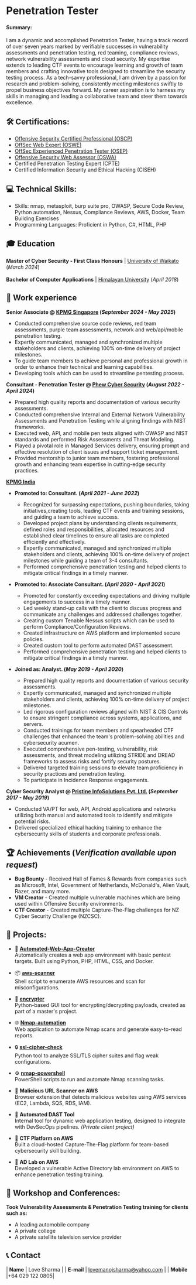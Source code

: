 # Penetration Tester
#### Summary: 
I am a dynamic and accomplished Penetration Tester, having a track record of over seven years marked by verifiable successes in vulnerability assessments and penetration testing, red teaming, compliance reviews, network vulnerability assessments and cloud security. My expertise extends to leading CTF events to encourage learning and growth of team members and crafting innovative tools designed to streamline the security testing process. As a tech-savvy professional, I am driven by a passion for research and problem-solving, consistently meeting milestones swiftly to propel business objectives forward. My career aspiration is to harness my skills in managing and leading a collaborative team and steer them towards excellence.

## 🛠️ Certifications:
- <a href="https://www.credential.net/cbe818dc-02df-42dd-b869-7ca39f1fb197" target="_blank">Offensive Security Certified Professional (OSCP)</a>
- <a href="https://www.credential.net/113a118e-ee67-466f-b9fc-a353318bfcde" target="_blank">OffSec Web Expert (OSWE)</a>
- <a href="https://www.credential.net/91f1c748-2a2f-4b0d-965d-0a20186031dd" target="_blank">OffSec Experienced Penetration Tester (OSEP)</a>
- <a href="https://www.credential.net/9f93940d-b1b3-4238-b941-9e735c015170" target="_blank">Offensive Security Web Assessor (OSWA)</a>
- Certified Penetration Testing Expert (CPTE)
- Certified Information Security and Ethical Hacking (CISEH)

## 💻 Technical Skills:

- Skills: nmap, metasploit, burp suite pro, OWASP, Secure Code Review, Python automation, Nessus, Compliance Reviews, AWS, Docker, Team Building Exercises
- Programming Languages: Proficient in Python, C#, HTML, PHP
  
## 🎓 Education	  		
**Master of Cyber Security - First Class Honours** | <a href="https://waikato.ac.nz/" target="_blank">University of Waikato</a> (_March 2024_)	 			<br><br>
**Bachelor of Computer Applications** | <a href="https://www.himalayanuniversity.com/" target="_blank">Himalayan University</a> (_April 2018_)
  
## 💼 Work experience 
**Senior Associate @ <a href="https://kpmg.com.sg/" target="_blank">KPMG Singapore</a> (_September 2024 - May 2025_)**
- Conducted comprehensive source code reviews, red team assessments, purple team assessments, network and web/api/mobile penetration testing.
- Expertly communicated, managed and synchronized multiple stakeholders and clients, achieving 100% on-time delivery of project milestones.
- To guide team members to achieve personal and professional growth in order to enhance their technical and learning capabilities.
- Developing tools which can be used to streamline pentesting process. 

**Consultant - Penetration Tester @ <a href="https://phew.co.nz/" target="_blank">Phew Cyber Security</a> (_August 2022 - April 2024_)**
- Prepared high quality reports and documentation of various security assessments.
- Conducted comprehensive Internal and External Network Vulnerability Assessments and Penetration Testing while aligning findings with NIST frameworks.
- Executed web, API, and mobile pen tests aligned with OWASP and NIST standards and performed Risk Assessments and Threat Modeling.
- Played a pivotal role in Managed Services delivery, ensuring prompt and effective resolution of client issues and support ticket management.
- Provided mentorship to junior team members, fostering professional growth and enhancing team expertise in cutting-edge security practices.
  
**<a href="https://kpmg.com/in/en/home/services/advisory/cyber-security.html" target="_blank">KPMG India</a>**
- **Promoted to: Consultant. (_April 2021 - June 2022_)**
   - Recognized for surpassing expectations, pushing boundaries, taking initiatives,creating tools, leading CTF events and training sessions, and guiding a team to achieve success.
   - Developed project plans by understanding clients requirements, defined roles and responsibilities, allocated resources and established clear timelines to ensure all tasks are completed efficiently and effectively.
   - Expertly communicated, managed and synchronized multiple stakeholders and clients, achieving 100% on-time delivery of project milestones while guiding a team of 3-4 consultants.
   - Performed comprehensive penetration testing and helped clients to mitigate critical findings in a timely manner.

- **Promoted to: Associate Consultant. (_April 2020 - April 2021_)**
   - Promoted for constantly exceeding expectations and driving multiple engagements to success in a timely manner.
   - Led weekly stand-up calls with the client to discuss progress and communicate any challenges and addressed challenges together.
   - Creating custom Tenable Nessus scripts which can be used to perform Compliance/Configuration Reviews.
   - Created infrastructure on AWS platform and implemented secure policies.
   - Created custom tool to perform automated DAST assessment.
   - Performed comprehensive penetration testing and helped clients to mitigate critical findings in a timely manner.

- **Joined as: Analyst. (_May 2019  - April 2020_)**
   - Prepared high quality reports and documentation of various security assessments.
   - Expertly communicated, managed and synchronized multiple stakeholders and clients, achieving 100% on-time delivery of project milestones.
   - Led rigorous configuration reviews aligned with NIST & CIS Controls to ensure stringent compliance across systems, applications, and servers.
   - Conducted trainings for team members and spearheaded CTF challenges that enhanced the team's problem-solving abilities and cybersecurity acumen.
   - Executed comprehensive pen-testing, vulnerability, risk assessments, and threat modeling utilizing STRIDE and DREAD frameworks to assess risks and fortify security postures.
   - Delivered targeted training sessions to elevate team proficiency in security practices and penetration testing.
   - To participate in Incidence Response engagements.
  
**Cyber Security Analyst @ <a href="https://pristineinfo.com/" target="_blank">Pristine InfoSolutions Pvt. Ltd.</a> (_September 2017 - May 2019_)**
- Conducted VA/PT for web, API, Android applications and networks utilizing both manual and automated tools to identify and mitigate potential risks.
- Delivered specialized ethical hacking training to enhance the cybersecurity skills of students and corporate professionals.

## 🏆 Achievements (_Verification available upon request_)
- **Bug Bounty** - Received Hall of Fames & Rewards from companies such as Microsoft, Intel, Government of Netherlands, McDonald's, Alien Vault, Razer, and many more.
- **VM Creator** - Created multiple vulnerable machines which are being used within Offensive Security environments.
- **CTF Creator** - Created multiple Capture-The-Flag challenges for NZ Cyber Security Challenge (NZCSC).
                 

## 🔨 Projects:
- 🔧 **[Automated-Web-App-Creator](https://github.com/lovethewor1d/Automated-Web-App-Creator)**  
  Automatically creates a web app environment with basic pentest targets. Built using Python, PHP, HTML, CSS, and Docker.

- 📦 **[aws-scanner](https://github.com/lovethewor1d/aws-scanner)**  
  Shell script to enumerate AWS resources and scan for misconfigurations.

- 🔐 **[encrypter](https://github.com/lovethewor1d/encrypter)**  
  Python-based GUI tool for encrypting/decrypting payloads, created as part of a master's project.

- 🌐 **[Nmap-automation](https://github.com/lovethewor1d/Nmap-automation)**  
  Web application to automate Nmap scans and generate easy-to-read reports.

- 🔒 **[ssl-cipher-check](https://github.com/lovethewor1d/ssl-cipher-check)**  
  Python tool to analyze SSL/TLS cipher suites and flag weak configurations.

- ⚙️ **[nmap-powershell](https://github.com/lovethewor1d/nmap-powershell)**  
  PowerShell scripts to run and automate Nmap scanning tasks.

- 🧪 **Malicious URL Scanner on AWS**  
  Browser extension that detects malicious websites using AWS services (EC2, Lambda, SQS, RDS, IAM).

- 🔄 **Automated DAST Tool**  
  Internal tool for dynamic web application testing, designed to integrate with DevSecOps pipelines. *(Private client project)*

- 🧱 **CTF Platform on AWS**  
  Built a cloud-hosted Capture-The-Flag platform for team-based cybersecurity skill building.

- 🧩 **AD Lab on AWS**  
  Developed a vulnerable Active Directory lab environment on AWS to enhance penetration testing training.
  
## 🎤 Workshop and Conferences:
**Took Vulnerability Assessments & Penetration Testing training for clients such as:**
- A leading automobile company
- A private college
- A private satellite television service provider

## 📞 Contact

| **Name**   | Love Sharma | 
| **E-mail**   | <a href="mailto:lovemanojsharma@yahoo.com">lovemanojsharma@yahoo.com</a> | 
| **Mobile**   |+64 029 122 0805|

